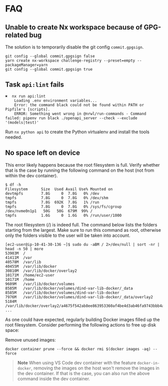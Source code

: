 # FAQ

## Unable to create Nx workspace because of GPG-related bug

The solution is to temporarily disable the git config `commit.gpgsign`.

```console
git config --global commit.gpgsign false
yarn create nx-workspace challenge-registry --preset=empty --packageManager=yarn
git config --global commit.gpgsign true
```

## Task `api:lint` fails

```console
✖  nx run api:lint
    Loading .env environment variables...
    Error: the command black could not be found within PATH or Pipfile's [scripts].
    ERROR: Something went wrong in @nrwl/run-commands - Command failed: pipenv run black ./openapi_server --check --exclude '(models|test)'
```

Run `nx python api` to create the Python virtualenv and install the tools needed.

## No space left on device

This error likely happens because the root filesystem is full. Verify whether that is the case by
running the following command on the host (not from within the dev container).

```console
$ df -h
Filesystem      Size  Used Avail Use% Mounted on
devtmpfs        7.8G     0  7.8G   0% /dev
tmpfs           7.8G     0  7.8G   0% /dev/shm
tmpfs           7.8G  692K  7.8G   1% /run
tmpfs           7.8G     0  7.8G   0% /sys/fs/cgroup
/dev/nvme0n1p1   50G   50G  679M  99% /
tmpfs           1.6G     0  1.6G   0% /run/user/1000
```

The root filesystem (/) is indeed full. The command below lists the folders starting from the
largest. Make sure to run this command as root, otherwise only the folders visible to the user will
be taken into account.

```console
[ec2-user@ip-10-41-30-136 ~]$ sudo du -aBM / 2>/dev/null | sort -nr | head -n 50 | more
53903M  /
41411M  /var
40578M  /var/lib
40455M  /var/lib/docker
30810M  /var/lib/docker/overlay2
10171M  /home/ec2-user
10171M  /home
9609M   /var/lib/docker/volumes
8585M   /var/lib/docker/volumes/dind-var-lib-docker/_data
8585M   /var/lib/docker/volumes/dind-var-lib-docker
7976M   /var/lib/docker/volumes/dind-var-lib-docker/_data/overlay2
5184M   /var/lib/docker/overlay2/a4675f542ab8ee863953360af4be4d3ab46fa9743bbb4a0ec56a56a887c8ef52
...
```

As one could have expected, regularly building Docker images filled up the root filesystem. Consider
performing the following actions to free up disk space:

Remove unused images:

```console
docker container prune --force && docker rmi $(docker images -aq) --force
```

> **Note** When using VS Code dev container with the feature `docker-in-docker`, removing the images
> on the host won't remove the images in the dev container. If that is the case, you can also run
> the above command inside the dev container.
